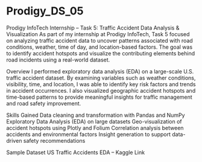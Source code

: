 # Prodigy_DS_05
Prodigy InfoTech Internship – Task 5: Traffic Accident Data Analysis & Visualization
As part of my internship at Prodigy InfoTech, Task 5 focused on analyzing traffic accident data to uncover patterns associated with road conditions, weather, time of day, and location-based factors. The goal was to identify accident hotspots and visualize the contributing elements behind road incidents using a real-world dataset.

Overview
I performed exploratory data analysis (EDA) on a large-scale U.S. traffic accident dataset. By examining variables such as weather conditions, visibility, time, and location, I was able to identify key risk factors and trends in accident occurrences. I also visualized geographic accident hotspots and time-based patterns to provide meaningful insights for traffic management and road safety improvement.

Skills Gained
Data cleaning and transformation with Pandas and NumPy
Exploratory Data Analysis (EDA) on large datasets
Geo-visualization of accident hotspots using Plotly and Folium
Correlation analysis between accidents and environmental factors
Insight generation to support data-driven safety recommendations

Sample Dataset
US Traffic Accidents EDA – Kaggle Link
